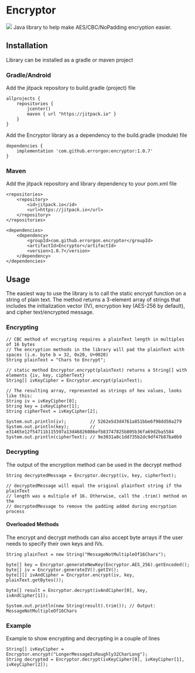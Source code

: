 # Encryptor
[![](https://jitpack.io/v/errorgon/ENCRYPTOR.svg)](https://jitpack.io/#errorgon/ENCRYPTOR)
Java library to help make AES/CBC/NoPadding encryption easier.

## Installation
Library can be installed as a gradle or maven project

### Gradle/Android

Add the jitpack repository to build.gradle (project) file
```
allprojects {
    repositories {
        jcenter()
        maven { url "https://jitpack.io" }
    }
}
```

Add the Encryptor library as a dependency to the build.gradle (module) file
```
dependencies {
    implementation 'com.github.errorgon:encryptor:1.0.7'
}
```

### Maven

Add the jitpack repository and library dependency to your pom.xml file
```
<repositories>
    <repository>
        <id>jitpack.io</id>
        <url>https://jitpack.io</url>
    </repository>
</repositories>

<dependencies>
    <dependency>
        <groupId>com.github.errorgon.encryptor</groupId>
        <artifactId>Encryptor</artifactId>
        <version>1.0.7</version>
    </dependency>
</dependencies>
```

## Usage
The easiest way to use the library is to call the static encrypt function on a string of plain text. 
The method returns a 3-element array of strings that includes the initialization vector (IV), encryption key (AES-256 by default), and cipher text/encrypted message.

### Encrypting
```
// CBC method of encrypting requires a plainText length in multiples of 16 bytes
// The encryption methods in the library will pad the plainText with spaces (i.e. byte b = 32, 0x20, U+0020)
String plainText = "Chars to Encrypt";

// static method Encryptor.encrypt(plainText) returns a String[] with elements {iv, key, cipherText}
String[] ivKeyCipher = Encryptor.encrypt(plainText);

// The resulting array, represented as strings of hex values, looks like this:
String iv = ivKeyCipher[0];
String key = ivKeyCipher[1];
String cipherText = ivKeyCipher[2];

System.out.println(iv);         // 5262e5d3d4761a851bbe6f98dd58a279
System.out.println(key);        // e31465e12f54711b115597a13d46826086efb83747825b805b36fa69d2ba5584
System.out.println(cipherText); // 9e3031a8c1dd735b2dc9df47b87ba0b9
```

### Decrypting
The output of the encryption method can be used in the decrypt method
```
String decryptedMessage = Encryptor.decrypt(iv, key, cipherText);

// decryptedMessage will equal the original plainText string if the plainText 
// length was a multiple of 16. Otherwise, call the .trim() method on the 
// decryptedMessage to remove the padding added during encryption process
```

#### Overloaded Methods
The encrypt and decrypt methods can also accept byte arrays if the user needs to specify their own keys and IVs. 
```
String plainText = new String("MessageNotMultipleOf16Chars");

byte[] key = Encryptor.generateNewKey(Encryptor.AES_256).getEncoded();
byte[] iv = Encryptor.generateIV().getIV();
byte[][] ivAndCipher = Encryptor.encrypt(iv, key, plainText.getBytes());

byte[] result = Encryptor.decrypt(ivAndCipher[0], key, ivAndCipher[1]);

System.out.println(new String(result).trim()); // Output: MessageNotMultipleOf16Chars
```

### Example
Example to show encrypting and decrypting in a couple of lines
```
String[] ivKeyCipher = Encryptor.encrypt("LongerMessageIsRoughly32CharLong");
String decrypted = Encryptor.decrypt(ivKeyCipher[0], ivKeyCipher[1], ivKeyCipher[2]);
```





